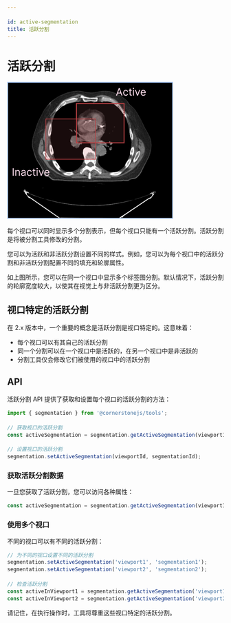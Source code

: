 ```yaml
---

id: active-segmentation  
title: 活跃分割  
---
```


# 活跃分割

![](../../../assets/active-segmentation.png)

每个视口可以同时显示多个分割表示，但每个视口只能有一个活跃分割。活跃分割是将被分割工具修改的分割。

您可以为活跃和非活跃分割设置不同的样式。例如，您可以为每个视口中的活跃分割和非活跃分割配置不同的填充和轮廓属性。

如上图所示，您可以在同一个视口中显示多个标签图分割。默认情况下，活跃分割的轮廓宽度较大，以使其在视觉上与非活跃分割更为区分。

## 视口特定的活跃分割

在 2.x 版本中，一个重要的概念是活跃分割是视口特定的。这意味着：
- 每个视口可以有其自己的活跃分割
- 同一个分割可以在一个视口中是活跃的，在另一个视口中是非活跃的
- 分割工具仅会修改它们被使用的视口中的活跃分割

## API

活跃分割 API 提供了获取和设置每个视口的活跃分割的方法：

```js
import { segmentation } from '@cornerstonejs/tools';

// 获取视口的活跃分割
const activeSegmentation = segmentation.getActiveSegmentation(viewportId);

// 设置视口的活跃分割
segmentation.setActiveSegmentation(viewportId, segmentationId);
```

### 获取活跃分割数据

一旦您获取了活跃分割，您可以访问各种属性：

```js
const activeSegmentation = segmentation.getActiveSegmentation(viewportId);
```

### 使用多个视口

不同的视口可以有不同的活跃分割：

```js
// 为不同的视口设置不同的活跃分割
segmentation.setActiveSegmentation('viewport1', 'segmentation1');
segmentation.setActiveSegmentation('viewport2', 'segmentation2');

// 检查活跃分割
const activeInViewport1 = segmentation.getActiveSegmentation('viewport1');
const activeInViewport2 = segmentation.getActiveSegmentation('viewport2');
```

请记住，在执行操作时，工具将尊重这些视口特定的活跃分割。